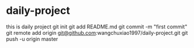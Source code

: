 # daily-project
this is daily project
git init
git add README.md
git commit -m "first commit"
git remote add origin git@github.com:wangchuxiao1997/daily-project.git
git push -u origin master
